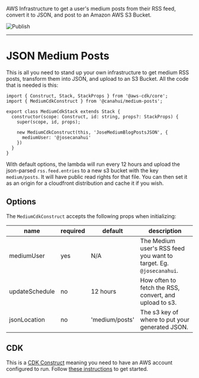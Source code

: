 AWS Infrastructure to get a user's medium posts from their RSS feed, convert it to JSON, and post to an Amazon AWS S3 Bucket.

![Publish](https://github.com/Josecc/medium-posts/workflows/Publish/badge.svg)

---

# JSON Medium Posts

This is all you need to stand up your own infrastructure to get medium RSS posts, transform them into JSON, and upload to an S3 Bucket. All the code that is needed is this:

```
import { Construct, Stack, StackProps } from '@aws-cdk/core';
import { MediumCdkConstruct } from '@canahui/medium-posts';

export class MediumCdkStack extends Stack {
  constructor(scope: Construct, id: string, props?: StackProps) {
    super(scope, id, props);

    new MediumCdkConstruct(this, 'JoseMediumBlogPostsJSON', {
      mediumUser: '@josecanahui'
    })
  }
}
```

With default options, the lambda will run every 12 hours and upload the json-parsed `rss.feed.entries` to a new s3 bucket with the key `medium/posts`. It will have public read rights for that file. You can then set it as an origin for a cloudfront distribution and cache it if you wish. 

## Options

The `MediumCdkConstruct` accepts the following props when initializing:

| name | required | default | description |
|---|---|---|---|
| mediumUser | yes | N/A | The Medium user's RSS feed you want to target. Eg. `@josecanahui`. |
| updateSchedule | no | 12 hours | How often to fetch the RSS, convert, and upload to s3. |
| jsonLocation | no | 'medium/posts' | The s3 key of where to put your generated JSON. |

## CDK

This is a [CDK Construct](https://docs.aws.amazon.com/cdk/latest/guide/constructs.html) meaning you need to have an AWS account configured to run. Follow [these instructions](https://docs.aws.amazon.com/cdk/latest/guide/hello_world.html) to get started.